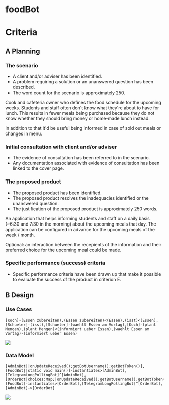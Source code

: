 # foodBot

# Criteria

## A Planning

### The scenario
 - A client and/or adviser has been identified.
 - A problem requiring a solution or an unanswered question has been described.
 - The word count for the scenario is approximately 250.
 
Cook and cafeteria owner who defines the food schedule for the upcoming weeks. Students and staff often don't know what they're about to have for lunch. This results in fewer meals being purchased because they do not know whether they should bring money or home-made lunch instead.

In addition to that it'd be useful being informed in case of sold out meals or changes in menu.
 
### Initial consultation with client and/or adviser
 - The evidence of consultation has been referred to in the scenario.
 - Any documentation associated with evidence of consultation has been linked to the cover page.


### The proposed product
 - The proposed product has been identified.
 - The proposed product resolves the inadequacies identified or the unanswered question.
 - The justification of the proposed product is approximately 250 words.

An application that helps informing students and staff on a daily basis (~6:30 and 7:30 in the morning) about the upcoming meals that day. The application can be configured in advance for the upcoming meals of the week / month.

Optional: an interaction between the recepients of the information and their preferred choice for the upcoming meal could be made.

### Specific performance (success) criteria
 - Specific performance criteria have been drawn up that make it possible to evaluate the success of the product in criterion E.

## B Design

### Use Cases

```
[Koch]-(Essen zubereiten),(Essen zubereiten)<(Essen),(isst)<(Essen),[Schueler]-(isst),[Schueler]-(waehlt Essen am Vortag),[Koch]-(plant Mengen),(plant Mengen)<(informiert ueber Essen),(waehlt Essen am Vortag)-(informiert ueber Essen)
```

![](http://yuml.me/691bf6a7.png)

### Data Model

```
[AdminBot||onUpdateReceived();getBotUsername();getBotToken()],[FoodBot||static void main()]-instantiates>[AdminBot],[TelegramLongPollingBot]^[AdminBot],[OrderBot|choices:Map;|onUpdateReceived();getBotUsername();getBotToken()],[FoodBot]-instantiates>[OrderBot],[TelegramLongPollingBot]^[OrderBot],[AdminBot]->[OrderBot]
```


![](http://yuml.me/246248b6.png)
